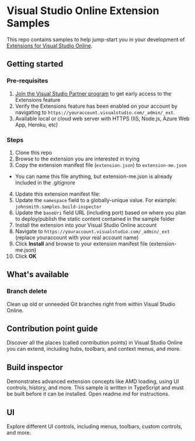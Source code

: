 # Visual Studio Online Extension Samples

This repo contains samples to help jump-start you in your development of [Extensions for Visual Studio Online](http://www.visualstudio.com/integrate/extensions/overview).

## Getting started

### Pre-requisites

1. [Join the Visual Studio Partner program](http://www.vsipprogram.com/join) to get early access to the Extensions feature
2. Verify the Extensions feature has been enabled on your account by navigating to ```https://youraccount.visualstudio.com/_admin/_ext```.
3. Available local or cloud web server with HTTPS (IIS, Node.js, Azure Web App, Heroku, etc)

### Steps

1. Clone this repo
2. Browse to the extension you are interested in trying
3. Copy the extension manifest file (`extension.json`) to `extension-me.json`
  * You can name this file anything, but extension-me.json is already included in the .gitignore
4. Update this extension manifest file:
  1. Update the `namespace` field to a globally-unique value. For example: ```johnsmith.samples.build-inspector```
  2. Update the `baseUri` field URL (including port) based on where you plan to deploy/publish the static content contained in the sample folder
6. Install the extension into your Visual Studio Online account
  1. Navigate to ```https://youraccount.visualstudio.com/_admin/_ext``` (replace youraccount with your real account name)
  2. Click **Install** and browse to your extension manifest file (extension-me.json)
  3. Click **OK**

## What's available

### Branch delete

Clean up old or unneeded Git branches right from within Visual Studio Online.

## Contribution point guide

Discover all the places (called contribution points) in Visual Studio Online you can extend, including hubs, toolbars, and context menus, and more.
 
## Build inspector

Demonstrates advanced extension concepts like AMD loading, using UI controls, history, and more. This sample is written in TypeScript and must be built before it can be installed. Open readme.md for instructions.

## UI

Explore different UI controls, including menus, toolbars, custom controls, and more.


